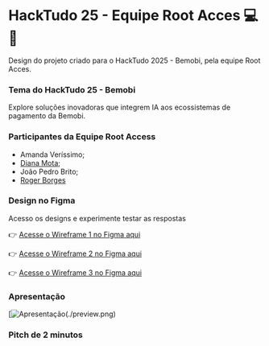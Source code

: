 # HackTudo 25 - Equipe Root Acces 💻📱
Design do projeto criado para o HackTudo 2025 - Bemobi, pela equipe Root Acces. 

### Tema do HackTudo 25 - Bemobi
Explore soluções inovadoras que integrem IA aos ecossistemas de pagamento da Bemobi.
### Participantes da Equipe Root Access

- Amanda Veríssimo;
- [Diana Mota](https://github.com/motadianas);
- João Pedro Brito;
- [Roger Borges](https://github.com/RogerBSG)

### Design no Figma
Acesso os designs e experimente testar as respostas

👉 [Acesse o Wireframe 1 no Figma aqui](https://www.figma.com/make/7FkApENSQXaqrdZcJfREIV/Chat-App-Mockup---Diana?node-id=0-1&p=f&t=zF1riZvj8L0iiQhn-0&fullscreen=1)

👉 [Acesse o Wireframe 2 no Figma aqui](https://www.figma.com/make/ya4XmGhvfyVIW6Cwepwnce/Chat-App-with-Message-Editing?node-id=0-1&p=f&t=xfEcMclDrvPed1T0-0&fullscreen=1)

👉 [Acesse o Wireframe 3 no Figma aqui](https://www.figma.com/make/sijnHteLkM3RiQbhFRIr0s/Mobile-Chat-App-Mockup?node-id=0-1&p=f&t=s7zSbOmnegRQG6ea-0&fullscreen=1)
### Apresentação

[![Apresentação(./preview.png)](https://www.canva.com/design/DAG0NWVtpV8/sDC5JnAxaCEZicQD5jT6Mw/view?utm_content=DAG0NWVtpV8&utm_campaign=designshare&utm_medium=link2&utm_source=uniquelinks&utlId=h2aa6cfe19b)


### Pitch de 2 minutos
